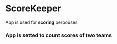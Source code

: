 # ScoreKeeper
App is used for <strong>scoring</strong> perpouses 
<h3>App is setted to count scores of two teams</h3>
